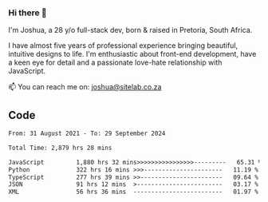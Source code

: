 ### Hi there 👋

I'm Joshua, a 28 y/o full-stack dev, born & raised in Pretoria, South Africa. 

I have almost five years of professional experience bringing beautiful, intuitive designs to life. I'm enthusiastic about front-end development, have a keen eye for detail and a passionate love-hate relationship with JavaScript.

📫 You can reach me on: joshua@sitelab.co.za

## **Code**

<!--START_SECTION:waka-->

```txt
From: 31 August 2021 - To: 29 September 2024

Total Time: 2,879 hrs 28 mins

JavaScript         1,880 hrs 32 mins>>>>>>>>>>>>>>>>---------   65.31 %
Python             322 hrs 16 mins >>>----------------------   11.19 %
TypeScript         277 hrs 39 mins >>-----------------------   09.64 %
JSON               91 hrs 12 mins  >------------------------   03.17 %
XML                56 hrs 36 mins  -------------------------   01.97 %
```

<!--END_SECTION:waka-->
